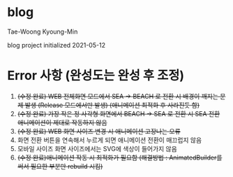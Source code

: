 # blog

Tae-Woong
Kyoung-Min

blog project initialized
2021-05-12


# Error 사항 (완성도는 완성 후 조정)
1. <del>(수정 완료) WEB 전체화면 모드에서 SEA -> BEACH 로 전환 시 배경이 깨지는 문제 발생 (Release 모드에서만 발생) (애니메이션 최적화 후 사라진듯 함)</del>
2. <del>(수정 완료) 가장 작은 정 사각형 화면에서 BEACH -> SEA 로 전환 시 SEA 전환 애니메이션이 제대로 작동하지 않음</del>
3. <del>(수정 완료) WEB 화면 사이즈 변경 시 애니메이션 고장나는 오류</del>
4. 화면 전환 버튼을 연속해서 누르게 되면 애니메이션 전환이 매끄럽지 않음
5. 모바일 사이즈 화면 사이즈에서는 SVG에 색상이 들어가지 않음
6. <del>(수정 완료)애니메이션 작동 시 최적화가 필요함 (해결방법 : AnimatedBuilder를 써서 필요한 부분만 rebuild 시킴)</del>

